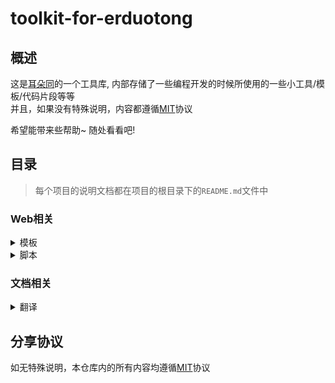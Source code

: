 # toolkit-for-erduotong

## 概述

这是[耳朵同](https://github.com/erduotong)的一个工具库,
内部存储了一些编程开发的时候所使用的一些小工具/模板/代码片段等等   
并且，如果没有特殊说明，内容都遵循[MIT](./LICENSE)协议

希望能带来些帮助~  随处看看吧!

## 目录

> 每个项目的说明文档都在项目的根目录下的`README.md`文件中

### Web相关

<details>
<summary>模板</summary>

* [原生JS网页模板(带翻译和主题设置)](./web/template/native_JS_web_templates_(with_i18n_and_theme_settings)/README.md)

</details>


<details>
<summary>脚本</summary>

* Github Actions
    * [Vue+Vite项目发布到github pages](./web/scripts/github_actions/vite+vue_githubPages/README.md)

</details>

### 文档相关

<details>
<summary>翻译</summary>


</details>

## 分享协议

如无特殊说明，本仓库内的所有内容均遵循[MIT](./LICENSE)协议

